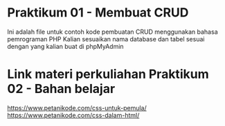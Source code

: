 # Praktikum 01 - Membuat CRUD 
Ini adalah file untuk contoh kode pembuatan CRUD menggunakan bahasa pemrograman PHP
Kalian sesuaikan nama database dan tabel sesuai dengan yang kalian buat di phpMyAdmin

# Link materi perkuliahan Praktikum 02 - Bahan belajar
https://www.petanikode.com/css-untuk-pemula/
https://www.petanikode.com/css-dalam-html/
